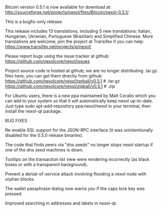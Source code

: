 Bitcoin version 0.5.1 is now available for download at:
http://sourceforge.net/projects/nexol/files/Bitcoin/nexol-0.5.1/

This is a bugfix-only release.

This release includes 13 translations, including 5 new translations:
Italian, Hungarian, Ukranian, Portuguese (Brazilian) and Simplified Chinese.
More translations are welcome; join the project at Transifex if you can help:
https://www.transifex.net/projects/p/nexol/

Please report bugs using the issue tracker at github:
https://github.com/nexolcore/nexol/issues

Project source code is hosted at github; we are no longer
distributing .tar.gz files here, you can get them
directly from github:
https://github.com/nexolcore/nexol/tarball/v0.5.1  # .tar.gz
https://github.com/nexolcore/nexol/zipball/v0.5.1  # .zip

For Ubuntu users, there is a new ppa maintained by Matt Corallo which
you can add to your system so that it will automatically keep
nexol up-to-date.  Just type
sudo apt-add-repository ppa:nexol/nexol
in your terminal, then install the nexol-qt package.


BUG FIXES

Re-enable SSL support for the JSON-RPC interface (it was unintentionally
disabled for the 0.5.0 release binaries).

The code that finds peers via "dns seeds" no longer stops nexol startup
if one of the dns seed machines is down.

Tooltips on the transaction list view were rendering incorrectly (as black boxes
or with a transparent background).

Prevent a denial-of-service attack involving flooding a nexol node with
orphan blocks.

The wallet passphrase dialog now warns you if the caps lock key was pressed.

Improved searching in addresses and labels in nexol-qt.
